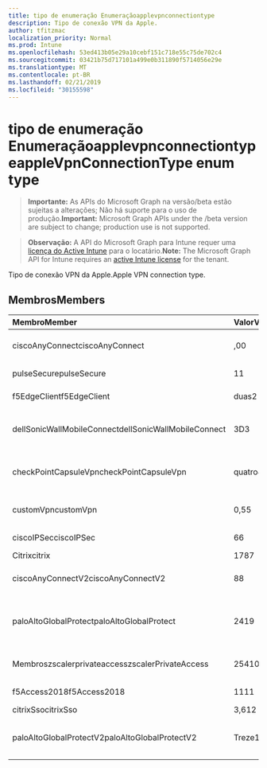 ```yaml
---
title: tipo de enumeração Enumeraçãoapplevpnconnectiontype
description: Tipo de conexão VPN da Apple.
author: tfitzmac
localization_priority: Normal
ms.prod: Intune
ms.openlocfilehash: 53ed413b05e29a10cebf151c718e55c75de702c4
ms.sourcegitcommit: 03421b75d717101a499e0b311890f5714056e29e
ms.translationtype: MT
ms.contentlocale: pt-BR
ms.lasthandoff: 02/21/2019
ms.locfileid: "30155598"
---
```

# <a name="applevpnconnectiontype-enum-type"></a><span data-ttu-id="47379-103">tipo de enumeração Enumeraçãoapplevpnconnectiontype</span><span class="sxs-lookup"><span data-stu-id="47379-103">appleVpnConnectionType enum type</span></span>

> <span data-ttu-id="47379-104">**Importante:** As APIs do Microsoft Graph na versão/beta estão sujeitas a alterações; Não há suporte para o uso de produção.</span><span class="sxs-lookup"><span data-stu-id="47379-104">**Important:** Microsoft Graph APIs under the /beta version are subject to change; production use is not supported.</span></span>

> <span data-ttu-id="47379-105">**Observação:** A API do Microsoft Graph para Intune requer uma [licença do Active Intune](https://go.microsoft.com/fwlink/?linkid=839381) para o locatário.</span><span class="sxs-lookup"><span data-stu-id="47379-105">**Note:** The Microsoft Graph API for Intune requires an [active Intune license](https://go.microsoft.com/fwlink/?linkid=839381) for the tenant.</span></span>

<span data-ttu-id="47379-106">Tipo de conexão VPN da Apple.</span><span class="sxs-lookup"><span data-stu-id="47379-106">Apple VPN connection type.</span></span>

## <a name="members"></a><span data-ttu-id="47379-107">Membros</span><span class="sxs-lookup"><span data-stu-id="47379-107">Members</span></span>
|<span data-ttu-id="47379-108">Membro</span><span class="sxs-lookup"><span data-stu-id="47379-108">Member</span></span>|<span data-ttu-id="47379-109">Valor</span><span class="sxs-lookup"><span data-stu-id="47379-109">Value</span></span>|<span data-ttu-id="47379-110">Descrição</span><span class="sxs-lookup"><span data-stu-id="47379-110">Description</span></span>|
|:---|:---|:---|
|<span data-ttu-id="47379-111">ciscoAnyConnect</span><span class="sxs-lookup"><span data-stu-id="47379-111">ciscoAnyConnect</span></span>|<span data-ttu-id="47379-112">,0</span><span class="sxs-lookup"><span data-stu-id="47379-112">0</span></span>|<span data-ttu-id="47379-113">Cisco AnyConnect.</span><span class="sxs-lookup"><span data-stu-id="47379-113">Cisco AnyConnect.</span></span>|
|<span data-ttu-id="47379-114">pulseSecure</span><span class="sxs-lookup"><span data-stu-id="47379-114">pulseSecure</span></span>|<span data-ttu-id="47379-115">1</span><span class="sxs-lookup"><span data-stu-id="47379-115">1</span></span>|<span data-ttu-id="47379-116">Pulso seguro.</span><span class="sxs-lookup"><span data-stu-id="47379-116">Pulse Secure.</span></span>|
|<span data-ttu-id="47379-117">f5EdgeClient</span><span class="sxs-lookup"><span data-stu-id="47379-117">f5EdgeClient</span></span>|<span data-ttu-id="47379-118">duas</span><span class="sxs-lookup"><span data-stu-id="47379-118">2</span></span>|<span data-ttu-id="47379-119">Cliente de borda F5.</span><span class="sxs-lookup"><span data-stu-id="47379-119">F5 Edge Client.</span></span>|
|<span data-ttu-id="47379-120">dellSonicWallMobileConnect</span><span class="sxs-lookup"><span data-stu-id="47379-120">dellSonicWallMobileConnect</span></span>|<span data-ttu-id="47379-121">3D</span><span class="sxs-lookup"><span data-stu-id="47379-121">3</span></span>|<span data-ttu-id="47379-122">Conexão móvel Dell SonicWALL.</span><span class="sxs-lookup"><span data-stu-id="47379-122">Dell SonicWALL Mobile Connection.</span></span>|
|<span data-ttu-id="47379-123">checkPointCapsuleVpn</span><span class="sxs-lookup"><span data-stu-id="47379-123">checkPointCapsuleVpn</span></span>|<span data-ttu-id="47379-124">quatro</span><span class="sxs-lookup"><span data-stu-id="47379-124">4</span></span>|<span data-ttu-id="47379-125">Verificar VPN de cápsula de ponto.</span><span class="sxs-lookup"><span data-stu-id="47379-125">Check Point Capsule VPN.</span></span>|
|<span data-ttu-id="47379-126">customVpn</span><span class="sxs-lookup"><span data-stu-id="47379-126">customVpn</span></span>|<span data-ttu-id="47379-127">0,5</span><span class="sxs-lookup"><span data-stu-id="47379-127">5</span></span>|<span data-ttu-id="47379-128">VPN personalizada.</span><span class="sxs-lookup"><span data-stu-id="47379-128">Custom VPN.</span></span>|
|<span data-ttu-id="47379-129">ciscoIPSec</span><span class="sxs-lookup"><span data-stu-id="47379-129">ciscoIPSec</span></span>|<span data-ttu-id="47379-130">6</span><span class="sxs-lookup"><span data-stu-id="47379-130">6</span></span>|<span data-ttu-id="47379-131">Cisco (IPSec).</span><span class="sxs-lookup"><span data-stu-id="47379-131">Cisco (IPSec).</span></span>|
|<span data-ttu-id="47379-132">Citrix</span><span class="sxs-lookup"><span data-stu-id="47379-132">citrix</span></span>|<span data-ttu-id="47379-133">178</span><span class="sxs-lookup"><span data-stu-id="47379-133">7</span></span>|<span data-ttu-id="47379-134">Citrix.</span><span class="sxs-lookup"><span data-stu-id="47379-134">Citrix.</span></span>|
|<span data-ttu-id="47379-135">ciscoAnyConnectV2</span><span class="sxs-lookup"><span data-stu-id="47379-135">ciscoAnyConnectV2</span></span>|<span data-ttu-id="47379-136">8</span><span class="sxs-lookup"><span data-stu-id="47379-136">8</span></span>|<span data-ttu-id="47379-137">Cisco AnyConnect v2.</span><span class="sxs-lookup"><span data-stu-id="47379-137">Cisco AnyConnect V2.</span></span>|
|<span data-ttu-id="47379-138">paloAltoGlobalProtect</span><span class="sxs-lookup"><span data-stu-id="47379-138">paloAltoGlobalProtect</span></span>|<span data-ttu-id="47379-139">241</span><span class="sxs-lookup"><span data-stu-id="47379-139">9</span></span>|<span data-ttu-id="47379-140">GlobalProtect de redes de Palo Alto.</span><span class="sxs-lookup"><span data-stu-id="47379-140">Palo Alto Networks GlobalProtect.</span></span>|
|<span data-ttu-id="47379-141">Membroszscalerprivateaccess</span><span class="sxs-lookup"><span data-stu-id="47379-141">zscalerPrivateAccess</span></span>|<span data-ttu-id="47379-142">254</span><span class="sxs-lookup"><span data-stu-id="47379-142">10</span></span>|<span data-ttu-id="47379-143">Zscaler acesso privado.</span><span class="sxs-lookup"><span data-stu-id="47379-143">Zscaler Private Access.</span></span>|
|<span data-ttu-id="47379-144">f5Access2018</span><span class="sxs-lookup"><span data-stu-id="47379-144">f5Access2018</span></span>|<span data-ttu-id="47379-145">11</span><span class="sxs-lookup"><span data-stu-id="47379-145">11</span></span>|<span data-ttu-id="47379-146">F5 Access 2018.</span><span class="sxs-lookup"><span data-stu-id="47379-146">F5 Access 2018.</span></span>|
|<span data-ttu-id="47379-147">citrixSso</span><span class="sxs-lookup"><span data-stu-id="47379-147">citrixSso</span></span>|<span data-ttu-id="47379-148">3,6</span><span class="sxs-lookup"><span data-stu-id="47379-148">12</span></span>|<span data-ttu-id="47379-149">Citrix SSO.</span><span class="sxs-lookup"><span data-stu-id="47379-149">Citrix Sso.</span></span>|
|<span data-ttu-id="47379-150">paloAltoGlobalProtectV2</span><span class="sxs-lookup"><span data-stu-id="47379-150">paloAltoGlobalProtectV2</span></span>|<span data-ttu-id="47379-151">Treze</span><span class="sxs-lookup"><span data-stu-id="47379-151">13</span></span>|<span data-ttu-id="47379-152">O Palo Alto Networks GlobalProtect v2.</span><span class="sxs-lookup"><span data-stu-id="47379-152">Palo Alto Networks GlobalProtect V2.</span></span>|




